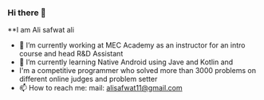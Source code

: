 ### Hi there 👋


**I am Ali safwat ali


- 🔭 I’m currently working at MEC Academy as an instructor for an intro course and head R&D Assistant
- 🌱 I’m currently learning Native Android using Jave and Kotlin and
- I'm a competitive programmer who solved more than 3000 problems on different online judges and problem setter
- 📫 How to reach me:
       mail: alisafwat11@gmail.com

